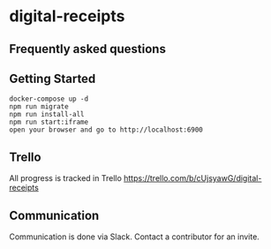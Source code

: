 # digital-receipts

## Frequently asked questions

## Getting Started
```
docker-compose up -d
npm run migrate
npm run install-all
npm run start:iframe
open your browser and go to http://localhost:6900
```

## Trello
All progress is tracked in Trello
https://trello.com/b/cUjsyawG/digital-receipts

## Communication
Communication is done via Slack. Contact a contributor for an invite.
